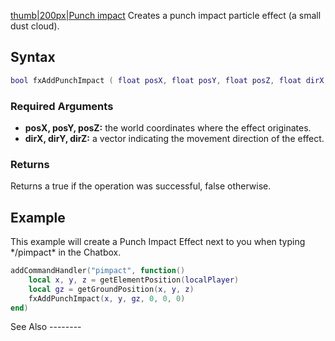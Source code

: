 [thumb|200px|Punch impact](/docs/image:fxpunchimpact.png.md "wikilink") Creates a punch impact particle effect (a small dust cloud).

Syntax
------

``` lua
bool fxAddPunchImpact ( float posX, float posY, float posZ, float dirX, float dirY, float dirZ )
```

### Required Arguments

-   **posX, posY, posZ:** the world coordinates where the effect originates.
-   **dirX, dirY, dirZ:** a vector indicating the movement direction of the effect.

### Returns

Returns a true if the operation was successful, false otherwise.

Example
-------

<section name="Client" class="client" show="true">
This example will create a Punch Impact Effect next to you when typing */pimpact* in the Chatbox.

``` lua
addCommandHandler("pimpact", function()
    local x, y, z = getElementPosition(localPlayer)
    local gz = getGroundPosition(x, y, z)
    fxAddPunchImpact(x, y, gz, 0, 0, 0)
end)
```

</section>
See Also
--------
